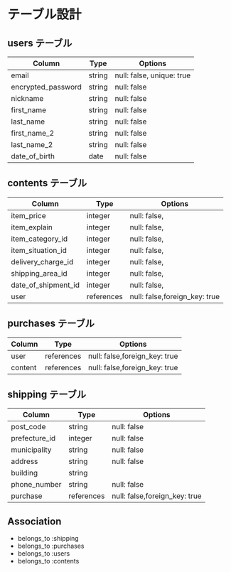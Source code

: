 # テーブル設計

## users テーブル

| Column             | Type                | Options                   |
|--------------------|---------------------|---------------------------|
| email              | string              | null: false, unique: true |
| encrypted_password | string              | null: false               |
| nickname           | string              | null: false               |
| first_name         | string              | null: false               |
| last_name          | string              | null: false               |
| first_name_2       | string              | null: false               |
| last_name_2        | string              | null: false               |
| date_of_birth      | date                | null: false               |


## contents テーブル

| Column              | Type       | Options                        |
| --------------------| -----------| -------------------------------|
| item_price          | integer    | null: false,                   |
| item_explain        | integer    | null: false,                   |
| item_category_id    | integer    | null: false,                   |
| item_situation_id   | integer    | null: false,                   |
| delivery_charge_id  | integer    | null: false,                   |
| shipping_area_id    | integer    | null: false,                   |
| date_of_shipment_id | integer    | null: false,                   |
| user                | references | null: false,foreign_key: true  |


## purchases テーブル

| Column      | Type       | Options                           |
| ----------- | ---------- | --------------------------------- |
| user        | references | null: false,foreign_key: true     |
| content    | references | null: false,foreign_key: true     |


## shipping テーブル

| Column              | Type       | Options                           |
| ------------------- | ---------- | --------------------------------- |
| post_code           | string     | null: false                       |
| prefecture_id       | integer    | null: false                       |
| municipality        | string     | null: false                       |
| address             | string     | null: false                       |
| building            | string     |                                   |
| phone_number        | string     | null: false                       |
| purchase            | references | null: false,foreign_key: true     |

## Association

- belongs_to :shipping
- belongs_to :purchases
- belongs_to :users
- belongs_to :contents
